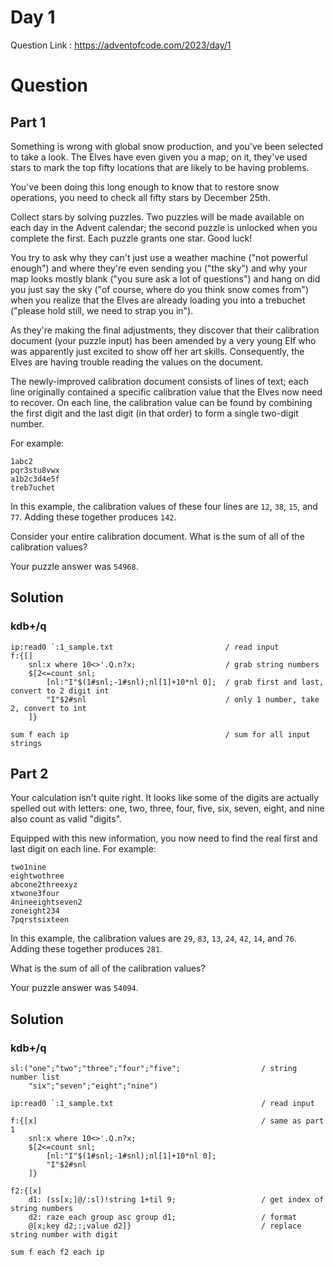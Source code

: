 # Day 1

Question Link : https://adventofcode.com/2023/day/1 

# Question
## Part 1
Something is wrong with global snow production, and you've been selected to take a look. The Elves have even given you a map; on it, they've used stars to mark the top fifty locations that are likely to be having problems.

You've been doing this long enough to know that to restore snow operations, you need to check all fifty stars by December 25th.

Collect stars by solving puzzles. Two puzzles will be made available on each day in the Advent calendar; the second puzzle is unlocked when you complete the first. Each puzzle grants one star. Good luck!

You try to ask why they can't just use a weather machine ("not powerful enough") and where they're even sending you ("the sky") and why your map looks mostly blank ("you sure ask a lot of questions") and hang on did you just say the sky ("of course, where do you think snow comes from") when you realize that the Elves are already loading you into a trebuchet ("please hold still, we need to strap you in").

As they're making the final adjustments, they discover that their calibration document (your puzzle input) has been amended by a very young Elf who was apparently just excited to show off her art skills. Consequently, the Elves are having trouble reading the values on the document.

The newly-improved calibration document consists of lines of text; each line originally contained a specific calibration value that the Elves now need to recover. On each line, the calibration value can be found by combining the first digit and the last digit (in that order) to form a single two-digit number.

For example:

```
1abc2
pqr3stu8vwx
a1b2c3d4e5f
treb7uchet
```
In this example, the calibration values of these four lines are `12`, `38`, `15`, and `77`. Adding these together produces `142`.

Consider your entire calibration document. What is the sum of all of the calibration values?

Your puzzle answer was `54968`.

## Solution

### kdb+/q
```
ip:read0 `:1_sample.txt                         / read input
f:{[]     
    snl:x where 10<>'.Q.n?x;                    / grab string numbers
    $[2<=count snl;                             
        [nl:"I"$(1#snl;-1#snl);nl[1]+10*nl 0];  / grab first and last, convert to 2 digit int
        "I"$2#snl                               / only 1 number, take 2, convert to int
    ]}

sum f each ip                                   / sum for all input strings
```
## Part 2

Your calculation isn't quite right. It looks like some of the digits are actually spelled out with letters: one, two, three, four, five, six, seven, eight, and nine also count as valid "digits".

Equipped with this new information, you now need to find the real first and last digit on each line. For example:

```
two1nine
eightwothree
abcone2threexyz
xtwone3four
4nineeightseven2
zoneight234
7pqrstsixteen
```
In this example, the calibration values are `29`, `83`, `13`, `24`, `42`, `14`, and `76`. Adding these together produces `281`.

What is the sum of all of the calibration values?

Your puzzle answer was `54094`.

## Solution

### kdb+/q
```
sl:("one";"two";"three";"four";"five";                  / string number list
    "six";"seven";"eight";"nine")

ip:read0 `:1_sample.txt                                 / read input

f:{[x]                                                  / same as part 1
    snl:x where 10<>'.Q.n?x;
    $[2<=count snl;
        [nl:"I"$(1#snl;-1#snl);nl[1]+10*nl 0];
        "I"$2#snl
    ]}

f2:{[x]
    d1: (ss[x;]@/:sl)!string 1+til 9;                   / get index of string numbers
    d2: raze each group asc group d1;                   / format
    @[x;key d2;:;value d2]}                             / replace string number with digit

sum f each f2 each ip
```